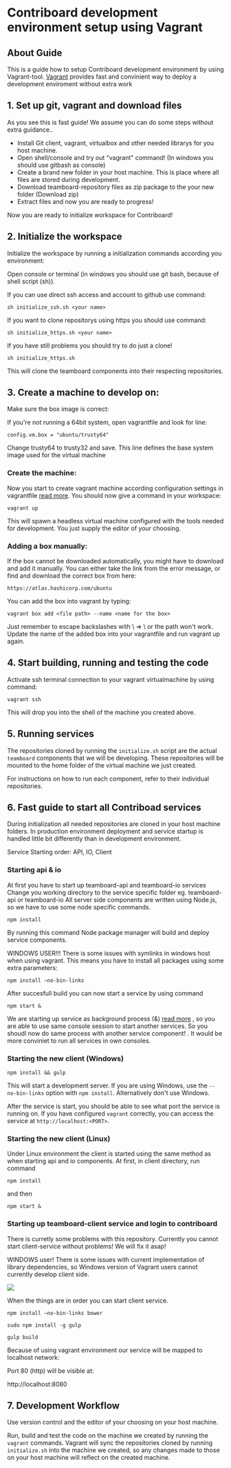 # Contriboard development environment setup using Vagrant

## About Guide

This is a guide how to setup Contriboard development environment by using Vagrant-tool. [Vagrant](https://www.vagrantup.com/) provides fast and convinient way to deploy a development enviroment without extra work

## 1. Set up git, vagrant and download files

As you see this is fast guide! We assume you can do some steps without extra guidance..

  * Install Git client, vagrant, virtualbox and other needed librarys for you host machine.
  * Open shell/console and try out "vagrant" command! (In windows you should use gitbash as console)
  * Create a brand new folder in your host machine. This is place where all files are stored during development.
  * Download teamboard-repository files as zip package to the your new folder (Download zip)
  * Extract files and now you are ready to progress!

Now you are ready to initialize workspace for Contriboard!



## 2. Initialize the workspace

Initialize the workspace by running a initialization commands according you environment:

Open console or terminal (in windows you should use git bash, because of shell script (sh)).


If you can use direct ssh access and account to github use command:

```
sh initialize_ssh.sh <your name>
```

If you want to clone repositorys using https you should use command:

```
sh initialize_https.sh <your name>
```

If you have still problems you should try to do just a clone!

```
sh initialize_https.sh
```

This will clone the teamboard components into their respecting repositories.


## 3. Create a machine to develop on:

Make sure the box image is correct:

If you're not running a 64bit system, open vagrantfile and look for line:

```
config.vm.box = "ubuntu/trusty64"
```
Change trusty64 to trusty32 and save. This line defines the base system image
used for the virtual machine


### Create the machine:

Now you start to create vagrant machine according configuration settings in vagrantfile [read more](https://docs.vagrantup.com/v2/vagrantfile/). You should now give a command in your workspace:


```
vagrant up
```

This will spawn a headless virtual machine configured with the tools needed for development. You just supply the editor of your choosing.


### Adding a box manually:

If the box cannot be downloaded automatically, you might have to download and add it manually. You can either take the link from the error message, or find and download the correct box from here:

```
https://atlas.hashicorp.com/ubuntu
```

You can add the box into vagrant by typing:

```
vagrant box add <file path> --name <name for the box>
```

Just remember to escape backslashes with \ => \\ or the path won't work. Update the name of the added box into your vagrantfile and run vagrant up again.


## 4. Start building, running and testing the code

Activate ssh terminal connection to your vagrant virtualmachine by using command:

```
vagrant ssh
```

This will drop you into the shell of the machine you created above.

## 5. Running services

The repositories cloned by running the `initialize.sh` script are the actual
`teamboard` components that we will be developing. These repositories will be
mounted to the home folder of the virtual machine we just created.

For instructions on how to run each component, refer to their individual
repositories.

## 6. Fast guide to start all Contriboad services

During initialization all needed repositories are cloned in your host machine folders. In production environment deployment and service startup is handled little bit differently than in development environment.


Service Starting order: API, IO, Client

### Starting api & io

At first you have to start up teamboard-api and teamboard-io services
Change you working directory to the service specific folder eg. teamboard-api or teamboard-io
All server side components are written using Node.js, so we have to use some node specific commands.

```
npm install
```

By running this command Node package manager will build and deploy service components.


WINDOWS USER!!! There is some issues with symlinks in windows host when using vagrant. This means you have to install all packages using some extra parameters:

```
npm install —no-bin-links
```

After succesfull build you can now start a service by using command


```
npm start &
```



We are starting up service as background process (&) [read more](http://stackoverflow.com/questions/4797050/how-to-run-process-as-background-and-never-die) , so you are able to use same console session to start another services. So you shoudl now do same process with another service component! . It would be more conviniet to run all services in own consoles.

### Starting the new client (Windows)
```
npm install && gulp
```
This will start a development server. If you are using Windows, use the
`--no-bin-links` option with `npm install`. Alternatively don't use Windows.

After the service is start, you should be able to see what port the service is
running on. If you have configured `vagrant` correctly, you can access the
service at `http://localhost:<PORT>`.

### Starting the new client (Linux)

Under Linux environment the client is started using the same method as when starting api and io components. At first, in client directory, run command
```
npm install
```
and then

```
npm start &
```

### Starting up teamboard-client service and login to contriboard

There is curretly some problems with this repository.  Currently you cannot start client-service without problems! We will fix it asap!

WINDOWS user! There is some issues with current implementation of library dependencies, so Windows version of Vagrant users cannot currently develop client side.

![](https://openclipart.org/image/256px/svg_to_png/3850/dchandlr-dchandlr-work.png)

When the things are in order you can start client service.


```
npm install —no-bin-links bower

sudo npm install -g gulp

gulp build

```

Because of using vagrant environment our service will be mapped to localhost network:

Port 80 (http) will be visible at:

http://localhost:8080





## 7. Development Workflow

Use version control and the editor of your choosing on your host machine.

Run, build and test the code on the machine we created by running the `vagrant`
commands. Vagrant will sync the repositories cloned by running `initialize.sh`
into the machine we created, so any changes made to those on your host machine
will reflect on the created machine.
